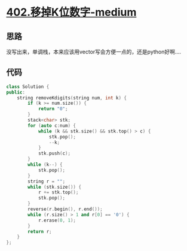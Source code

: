 # [402.移掉K位数字-medium](https://leetcode-cn.com/problems/remove-k-digits/)

## 思路

没写出来，单调栈，本来应该用vector写会方便一点的，还是python好啊....

## 代码

```C++
class Solution {
public:
    string removeKdigits(string num, int k) {
        if (k >= num.size()) {
            return "0";
        }
        stack<char> stk;
        for (auto c:num) {
            while (k && stk.size() && stk.top() > c) {
                stk.pop();
                --k;
            }
            stk.push(c);
        }
        while (k--) {
            stk.pop();
        }
        string r = "";
        while (stk.size()) {
            r += stk.top();
            stk.pop();
        }
        reverse(r.begin(), r.end());
        while (r.size() > 1 and r[0] == '0') {
            r.erase(0, 1);
        }
        return r;
    }
};
```